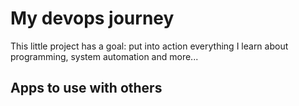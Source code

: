 # My devops journey

This little project has a goal: put into action everything I learn about programming, system automation and more...


## Apps to use with others


